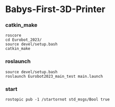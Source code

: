 # Babys-First-3D-Printer

### catkin_make
    roscore
    cd Eurobot_2023/
    source devel/setup.bash
    catkin_make
    
### roslaunch

    source devel/setup.bash
    roslaunch Eurobot2023_main_test main.launch

### start

    rostopic pub -1 /startornot std_msgs/Bool true
    
